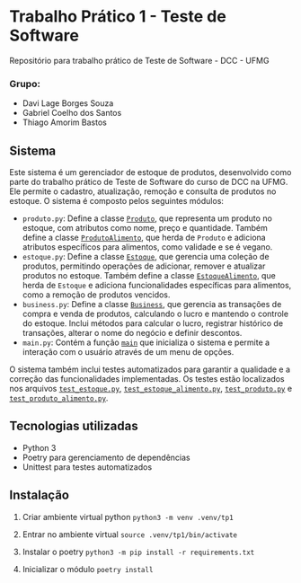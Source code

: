 # Trabalho Prático 1 - Teste de Software
Repositório para trabalho prático de Teste de Software - DCC - UFMG

### Grupo:
* Davi Lage Borges Souza 
* Gabriel Coelho dos Santos
* Thiago Amorim Bastos

## Sistema
Este sistema é um gerenciador de estoque de produtos, desenvolvido como parte do trabalho prático de Teste de Software do curso de DCC na UFMG. Ele permite o cadastro, atualização, remoção e consulta de produtos no estoque. O sistema é composto pelos seguintes módulos:

- `produto.py`: Define a classe [`Produto`](produto.py), que representa um produto no estoque, com atributos como nome, preço e quantidade. Também define a classe [`ProdutoAlimento`](produto.py), que herda de `Produto` e adiciona atributos específicos para alimentos, como validade e se é vegano.
- `estoque.py`: Define a classe [`Estoque`](estoque.py), que gerencia uma coleção de produtos, permitindo operações de adicionar, remover e atualizar produtos no estoque. Também define a classe [`EstoqueAlimento`](estoque.py), que herda de `Estoque` e adiciona funcionalidades específicas para alimentos, como a remoção de produtos vencidos.
- `business.py`: Define a classe [`Business`](business.py), que gerencia as transações de compra e venda de produtos, calculando o lucro e mantendo o controle do estoque. Inclui métodos para calcular o lucro, registrar histórico de transações, alterar o nome do negócio e definir descontos.
- `main.py`: Contém a função [`main`](main.py) que inicializa o sistema e permite a interação com o usuário através de um menu de opções.

O sistema também inclui testes automatizados para garantir a qualidade e a correção das funcionalidades implementadas. Os testes estão localizados nos arquivos [`test_estoque.py`](test_estoque.py), [`test_estoque_alimento.py`](test_estoque_alimento.py), [`test_produto.py`](test_produto.py) e [`test_produto_alimento.py`](test_produto_alimento.py).

## Tecnologias utilizadas
- Python 3
- Poetry para gerenciamento de dependências
- Unittest para testes automatizados


## Instalação
1. Criar ambiente virtual python
`python3 -m venv .venv/tp1`

2. Entrar no ambiente virtual
`source .venv/tp1/bin/activate`

3. Instalar o poetry
`python3 -m pip install -r requirements.txt`

4. Inicializar o módulo
`poetry install`